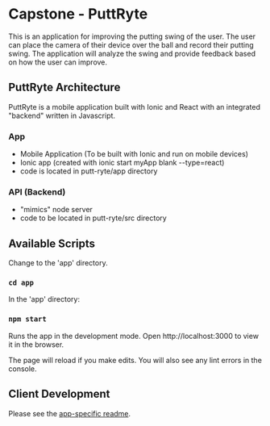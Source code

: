 # Capstone - PuttRyte

This is an application for improving the putting swing of the user.
The user can place the camera of their device over the ball and record their putting swing.
The application will analyze the swing and provide feedback based on how the user can improve.

## PuttRyte Architecture
PuttRyte is a mobile application built with Ionic and React with an integrated 
"backend" written in Javascript.

### App
- Mobile Application (To be built with Ionic and run on mobile devices)
- Ionic app (created with ionic start myApp blank --type=react)
- code is located in putt-ryte/app directory

### API (Backend)
- "mimics" node server
- code to be located in putt-ryte/src directory

## Available Scripts
Change to the 'app' directory.

### `cd app`
In the 'app' directory:
### `npm start`
Runs the app in the development mode.
Open http://localhost:3000 to view it in the browser.

The page will reload if you make edits.
You will also see any lint errors in the console.

## Client Development
Please see the [app-specific readme](app/README.md).